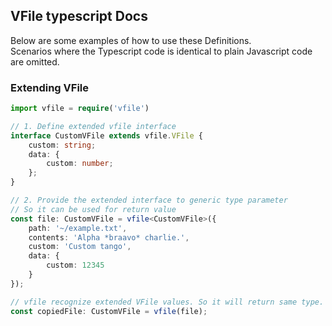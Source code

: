 ## VFile typescript Docs

Below are some examples of how to use these Definitions.<br>
Scenarios where the Typescript code is identical to plain Javascript code are omitted.

### Extending VFile

```ts
import vfile = require('vfile')

// 1. Define extended vfile interface
interface CustomVFile extends vfile.VFile {
    custom: string;
    data: {
        custom: number;
    };
}

// 2. Provide the extended interface to generic type parameter
// So it can be used for return value
const file: CustomVFile = vfile<CustomVFile>({
    path: '~/example.txt',
    contents: 'Alpha *braavo* charlie.',
    custom: 'Custom tango',
    data: {
        custom: 12345
    }
});

// vfile recognize extended VFile values. So it will return same type.
const copiedFile: CustomVFile = vfile(file);
```
